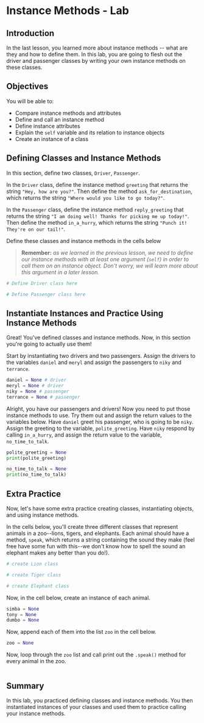 
# Instance Methods - Lab

## Introduction
In the last lesson, you learned more about instance methods -- what are they and how to define them. In this lab, you are going to flesh out the driver and passenger classes by writing your own instance methods on these classes.

## Objectives

You will be able to: 

* Compare instance methods and attributes
* Define and call an instance method
* Define instance attributes
* Explain the `self` variable and its relation to instance objects
* Create an instance of a class

## Defining Classes and Instance Methods

In this section, define two classes, `Driver`, `Passenger`. 

In the `Driver` class, define the instance method `greeting` that returns the string `"Hey, how are you?"`. Then define the method `ask_for_destination`, which returns the string `"Where would you like to go today?"`. 

In the `Passenger` class, define the instance method `reply_greeting` that returns the string `"I am doing well! Thanks for picking me up today!"`. Then define the method `in_a_hurry`, which returns the string `"Punch it! They're on our tail!"`. 

Define these classes and instance methods in the cells below
    
> **Remember:** *as we learned in the previous lesson, we need to define our instance methods with at least one argument (`self`) in order to call them on an instance object. Don't worry, we will learn more about this argument in a later lesson.*


```python
# Define Driver class here
```


```python
# Define Passenger class here 
```

## Instantiate Instances and Practice Using Instance Methods
Great! You've defined classes and instance methods. Now, in this section you're going to actually use them!

Start by instantiating two drivers and two passengers. Assign the drivers to the variables `daniel` and `meryl` and assign the passengers to `niky` and `terrance`.


```python
daniel = None # driver
meryl = None # driver
niky = None # passenger
terrance = None # passenger
```

Alright, you have our passengers and drivers! Now you need to put those instance methods to use. Try them out and assign the return values to the variables below. Have `daniel` greet his passenger, who is going to be `niky`. Assign the greeting to the variable, `polite_greeting`. Have `niky` respond by calling `in_a_hurry`, and assign the return value to the variable, `no_time_to_talk`.


```python
polite_greeting = None
print(polite_greeting)
```


```python
no_time_to_talk = None
print(no_time_to_talk)
```

## Extra Practice

Now, let's have some extra practice creating classes, instantiating objects, and using instance methods. 

In the cells below, you'll create three different classes that represent animals in a zoo--lions, tigers, and elephants.  Each animal should have a method, `speak`, which returns a string containing the sound they make (feel free have some fun with this--we don't know how to spell the sound an elephant makes any better than you do!). 


```python
# create Lion class
```


```python
# create Tiger class
```


```python
# create Elephant class
```

Now, in the cell below, create an instance of each animal. 


```python
simba = None
tony = None
dumbo = None
```

Now, append each of them into the list `zoo` in the cell below.


```python
zoo = None
```

Now, loop through the `zoo` list and call print out the `.speak()` method for every animal in the zoo. 


```python

```

## Summary
In this lab, you practiced defining classes and instance methods. You then instantiated instances of your classes and used them to practice calling your instance methods. 

